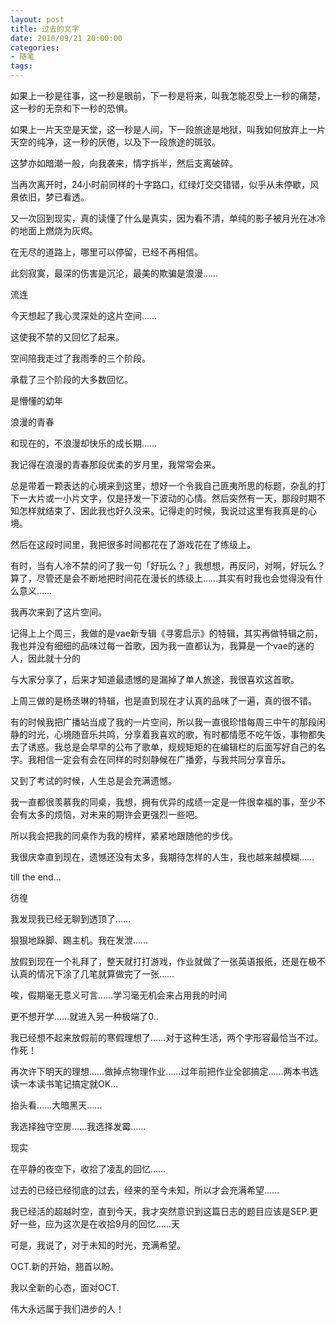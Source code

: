 ```yaml
---
layout: post
title: 过去的文字
date: 2010/09/21 20:00:00
categories:
- 随笔
tags:
---
```


如果上一秒是往事，这一秒是眼前，下一秒是将来，叫我怎能忍受上一秒的痛楚，这一秒的无奈和下一秒的恐惧。

如果上一片天空是天堂，这一秒是人间，下一段旅途是地狱，叫我如何放弃上一片天空的纯净，这一秒的厌倦，以及下一段旅途的斑驳。

这梦亦如暗潮一般，向我袭来，情字拆半，然后支离破碎。

当再次离开时，24小时前同样的十字路口，红绿灯交交错错，似乎从未停歇，风景依旧，梦已看透。

又一次回到现实，真的读懂了什么是真实，因为看不清，单纯的影子被月光在冰冷的地面上燃烧为灰烬。

在无尽的道路上，哪里可以停留，已经不再相信。

此刻寂寞，最深的伤害是沉沦，最美的欺骗是浪漫……

流连

今天想起了我心灵深处的这片空间……

这使我不禁的又回忆了起来。

空间陪我走过了我雨季的三个阶段。

承载了三个阶段的大多数回忆。

是懵懂的幼年

浪漫的青春

和现在的，不浪漫却快乐的成长期……

我记得在浪漫的青春那段优柔的岁月里，我常常会来。

总是带着一颗表达的心境来到这里，想好一个令我自己匪夷所思的标题，杂乱的打下一大片或一小片文字，仅是抒发一下波动的心情。然后突然有一天，那段时期不知怎样就结束了、因此我也好久没来。记得走的时候，我说过这里有我真是的心境。

然后在这段时间里，我把很多时间都花在了游戏花在了练级上。

有时，当有人冷不禁的问了我一句「好玩么？」我想想，再反问，对啊，好玩么？算了，尽管还是会不断地把时间花在漫长的练级上……其实有时我也会觉得没有什么意义……

我再次来到了这片空间。

记得上上个周三，我做的是vae新专辑《寻雾启示》的特辑，其实再做特辑之前，我也并没有细细的品味过每一首歌，因为我一直都认为，我算是一个vae的迷的人，因此就十分的

与大家分享了，后来才知道最遗憾的是漏掉了单人旅途，我很喜欢这首歌。

上周三做的是杨丞琳的特辑，也是直到现在才认真的品味了一遍，真的很不错。

有的时候我把广播站当成了我的一片空间，所以我一直很珍惜每周三中午的那段闲静的时光，心境随音乐共鸣，分享着我喜欢的歌，有时都情愿不吃午饭，事物都失去了诱惑。我总是会早早的公布了歌单，规规矩矩的在编辑栏的后面写好自己的名字。我相信一定会有会在同样的时刻静候在广播旁，与我共同分享音乐。

又到了考试的时候，人生总是会充满遗憾。

我一直都很羡慕我的同桌，我想，拥有优异的成绩一定是一件很幸福的事，至少不会有太多的烦恼，对未来的期许会更强烈一些吧。

所以我会把我的同桌作为我的榜样，紧紧地跟随他的步伐。

我很庆幸直到现在，遗憾还没有太多，我期待怎样的人生，我也越来越模糊……

till the end...

彷徨

我发现我已经无聊到透顶了……

狠狠地跺脚、踢主机。我在发泄……

放假到现在一个礼拜了，整天就打打游戏，作业就做了一张英语报纸，还是在极不认真的情况下涂了几笔就算做完了一张……

唉，假期毫无意义可言……学习毫无机会来占用我的时间

更不想开学……就进入另一种极端了0..

我已经想不起来放假前的寒假理想了……对于这种生活，两个字形容最恰当不过。作死！

再次许下明天的理想……做掉点物理作业……过年前把作业全部搞定……两本书选读一本读书笔记搞定就OK...

抬头看……大暗黑天……

我选择独守空房……我选择发霉……

现实

在平静的夜空下，收拾了凌乱的回忆……

过去的已经已经彻底的过去，经来的至今未知，所以才会充满希望……

我已经活的超越时空，直到今天，我才突然意识到这篇日志的题目应该是SEP.更好一些，应为这次是在收拾9月的回忆……天

可是，我说了，对于未知的时光，充满希望。

OCT.新的开始，翘首以盼。

我以全新的心态，面对OCT.

伟大永远属于我们进步的人！
